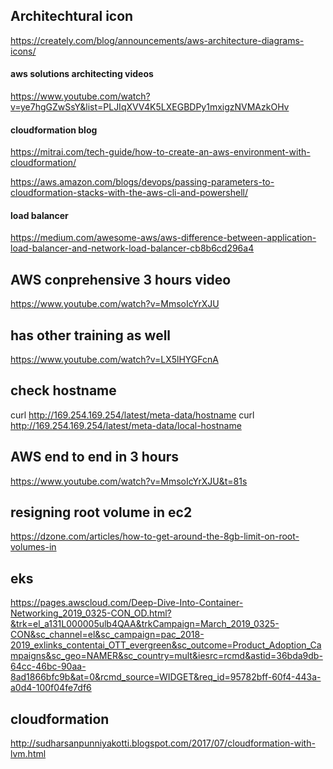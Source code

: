 ## Architechtural icon
https://creately.com/blog/announcements/aws-architecture-diagrams-icons/

#### aws solutions architecting videos
https://www.youtube.com/watch?v=ye7hgGZwSsY&list=PLJIqXVV4K5LXEGBDPy1mxigzNVMAzkOHv


#### cloudformation blog
https://mitrai.com/tech-guide/how-to-create-an-aws-environment-with-cloudformation/

https://aws.amazon.com/blogs/devops/passing-parameters-to-cloudformation-stacks-with-the-aws-cli-and-powershell/

#### load balancer
https://medium.com/awesome-aws/aws-difference-between-application-load-balancer-and-network-load-balancer-cb8b6cd296a4



## AWS conprehensive 3 hours video
https://www.youtube.com/watch?v=MmsoIcYrXJU

## has other training as well
https://www.youtube.com/watch?v=LX5lHYGFcnA



## check hostname
 curl http://169.254.169.254/latest/meta-data/hostname
 curl http://169.254.169.254/latest/meta-data/local-hostname

## AWS end to end in 3 hours
https://www.youtube.com/watch?v=MmsoIcYrXJU&t=81s


## resigning root volume in ec2
https://dzone.com/articles/how-to-get-around-the-8gb-limit-on-root-volumes-in

## eks 
https://pages.awscloud.com/Deep-Dive-Into-Container-Networking_2019_0325-CON_OD.html?&trk=el_a131L000005ulb4QAA&trkCampaign=March_2019_0325-CON&sc_channel=el&sc_campaign=pac_2018-2019_exlinks_contentai_OTT_evergreen&sc_outcome=Product_Adoption_Campaigns&sc_geo=NAMER&sc_country=mult&iesrc=rcmd&astid=36bda9db-64cc-46bc-90aa-8ad1866bfc9b&at=0&rcmd_source=WIDGET&req_id=95782bff-60f4-443a-a0d4-100f04fe7df6

## cloudformation 
http://sudharsanpunniyakotti.blogspot.com/2017/07/cloudformation-with-lvm.html

